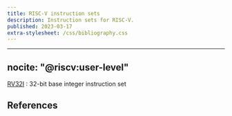 ```yaml
---
title: RISC-V instruction sets
description: Instruction sets for RISC-V.
published: 2023-03-17
extra-stylesheet: /css/bibliography.css
---
```


---
nocite: "@riscv:user-level"
---

[RV32I](rv32i)
:   32-bit base integer instruction set

## References
